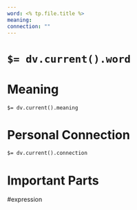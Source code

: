 ```yaml
---
word: <% tp.file.title %>
meaning: 
connection: ""
---
```

# `$= dv.current().word`
# Meaning 
`$= dv.current().meaning`

# Personal Connection
`$= dv.current().connection`

# Important Parts


#expression